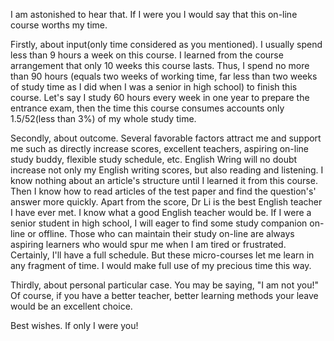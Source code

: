 I am astonished to hear that. If I were you I would say that this on-line course worths my time.       
      
Firstly, about input(only time considered as you mentioned). I usually spend less than 9 hours a week on this course. I learned from the course arrangement that only 10 weeks this course lasts. Thus, I spend no more than 90 hours (equals two weeks of working time, far less than two weeks of study time as I did when I was a senior in high school) to finish this course. Let's say I study 60 hours every week in one year to prepare the entrance exam, then the time this course consumes accounts only 1.5/52(less than 3%) of my whole study time.      
      
Secondly, about outcome. Several favorable factors attract me and support me such as directly increase scores, excellent teachers, aspiring on-line study buddy, flexible study schedule, etc. English Wring will no doubt increase not only my English writing scores, but also reading and listening. I know nothing about an article's structure until I learned it from this course. Then I know how to read articles of the test paper and find the question's' answer more quickly. Apart from the score, Dr Li is the best English teacher I have ever met. I know what a good English teacher would be. If I were a senior student in high school, I will eager to find some study companion on-line or offline. Those who can maintain their study on-line are always aspiring learners who would spur me when I am tired or frustrated. Certainly, I'll have a full schedule. But these micro-courses let me learn in any fragment of time. I would make full use of my precious time this way.       
       
Thirdly, about personal particular case. You may be saying, "I am not you!" Of course, if you have a better teacher, better learning methods your leave would be an excellent choice.       
      
Best wishes. If only I were you!      
